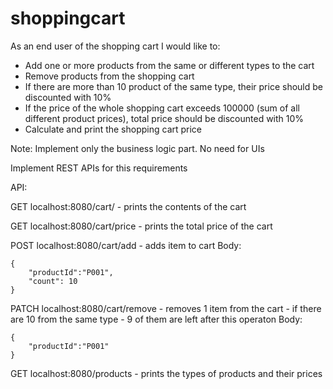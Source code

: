 # shoppingcart

As an end user of the shopping cart I would like to:
 * Add one or more products from the same or different types to the cart
 * Remove products from the shopping cart
 * If there are more than 10 product of the same type, their price should be discounted with 10%
 * If the price of the whole shopping cart exceeds 100000 (sum of all different product prices), total price should be discounted with 10%
 * Calculate and print the shopping cart price

Note: Implement only the business logic part. No need for UIs

Implement REST APIs for this requirements

API:

GET localhost:8080/cart/ - prints the contents of the cart

GET localhost:8080/cart/price - prints the total price of the cart

POST localhost:8080/cart/add - adds item to cart
Body:
```
{
    "productId":"P001",
    "count": 10
}
```

PATCH localhost:8080/cart/remove - removes 1 item from the cart - if there are 10 from the same type - 9 of them are left after this operaton
Body:
```
{
    "productId":"P001"
}
```

GET localhost:8080/products - prints the types of products and their prices

